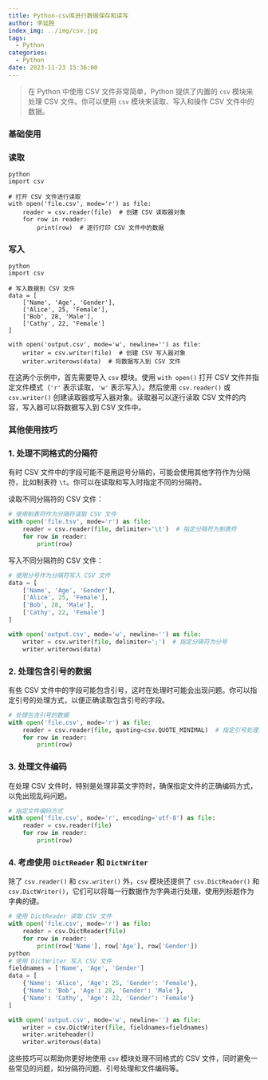 ```yaml
---
title: Python-csv库进行数据保存和读写
author: 李延胜
index_img: ../img/csv.jpg
tags:
  - Python
categories:
  - Python
date: 2023-11-23 15:36:00
---
```

>在 Python 中使用 CSV 文件非常简单，Python 提供了内置的 `csv` 模块来处理 CSV 文件。你可以使用 `csv` 模块来读取、写入和操作 CSV 文件中的数据。

### 基础使用

### 读取 

```
python
import csv

# 打开 CSV 文件进行读取
with open('file.csv', mode='r') as file:
    reader = csv.reader(file)  # 创建 CSV 读取器对象
    for row in reader:
        print(row)  # 逐行打印 CSV 文件中的数据
```

### 写入 

```
python
import csv

# 写入数据到 CSV 文件
data = [
    ['Name', 'Age', 'Gender'],
    ['Alice', 25, 'Female'],
    ['Bob', 28, 'Male'],
    ['Cathy', 22, 'Female']
]

with open('output.csv', mode='w', newline='') as file:
    writer = csv.writer(file)  # 创建 CSV 写入器对象
    writer.writerows(data)  # 将数据写入到 CSV 文件
```

在这两个示例中，首先需要导入 `csv` 模块。使用 `with open()` 打开 CSV 文件并指定文件模式（`'r'` 表示读取，`'w'` 表示写入）。然后使用 `csv.reader()` 或 `csv.writer()` 创建读取器或写入器对象。读取器可以逐行读取 CSV 文件的内容，写入器可以将数据写入到 CSV 文件中。

### 其他使用技巧

### 1. 处理不同格式的分隔符

有时 CSV 文件中的字段可能不是用逗号分隔的，可能会使用其他字符作为分隔符，比如制表符 `\t`。你可以在读取和写入时指定不同的分隔符。

读取不同分隔符的 CSV 文件：

```python
# 使用制表符作为分隔符读取 CSV 文件
with open('file.tsv', mode='r') as file:
    reader = csv.reader(file, delimiter='\t')  # 指定分隔符为制表符
    for row in reader:
        print(row)
```

写入不同分隔符的 CSV 文件：

```python
# 使用分号作为分隔符写入 CSV 文件
data = [
    ['Name', 'Age', 'Gender'],
    ['Alice', 25, 'Female'],
    ['Bob', 28, 'Male'],
    ['Cathy', 22, 'Female']
]

with open('output.csv', mode='w', newline='') as file:
    writer = csv.writer(file, delimiter=';')  # 指定分隔符为分号
    writer.writerows(data)
```

### 2. 处理包含引号的数据

有些 CSV 文件中的字段可能包含引号，这时在处理时可能会出现问题。你可以指定引号的处理方式，以便正确读取包含引号的字段。

```python
# 处理包含引号的数据
with open('file.csv', mode='r') as file:
    reader = csv.reader(file, quoting=csv.QUOTE_MINIMAL)  # 指定引号处理方式
    for row in reader:
        print(row)
```

### 3. 处理文件编码

在处理 CSV 文件时，特别是处理非英文字符时，确保指定文件的正确编码方式，以免出现乱码问题。

```python
# 指定文件编码方式
with open('file.csv', mode='r', encoding='utf-8') as file:
    reader = csv.reader(file)
    for row in reader:
        print(row)
```

### 4. 考虑使用 `DictReader` 和 `DictWriter`

除了 `csv.reader()` 和 `csv.writer()` 外，`csv` 模块还提供了 `csv.DictReader()` 和 `csv.DictWriter()`，它们可以将每一行数据作为字典进行处理，使用列标题作为字典的键。

```python
# 使用 DictReader 读取 CSV 文件
with open('file.csv', mode='r') as file:
    reader = csv.DictReader(file)
    for row in reader:
        print(row['Name'], row['Age'], row['Gender'])
python
# 使用 DictWriter 写入 CSV 文件
fieldnames = ['Name', 'Age', 'Gender']
data = [
    {'Name': 'Alice', 'Age': 25, 'Gender': 'Female'},
    {'Name': 'Bob', 'Age': 28, 'Gender': 'Male'},
    {'Name': 'Cathy', 'Age': 22, 'Gender': 'Female'}
]

with open('output.csv', mode='w', newline='') as file:
    writer = csv.DictWriter(file, fieldnames=fieldnames)
    writer.writeheader()
    writer.writerows(data)
```

这些技巧可以帮助你更好地使用 `csv` 模块处理不同格式的 CSV 文件，同时避免一些常见的问题，如分隔符问题、引号处理和文件编码等。